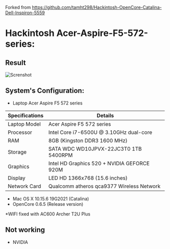 Forked from https://github.com/tamht298/Hackintosh-OpenCore-Catalina-Dell-Inspiron-5559

# Hackintosh Acer-Aspire-F5-572-series:
## Result
![Screnshot](https://i.imgur.com/VELTLy5.png)
## System's Configuration:
* Laptop Acer Aspire F5 572 series

| Specifications | Details                                                         |
| -------------- | --------------------------------------------------------------- |
| Laptop Model   | Acer Aspire F5 572 series                                       |
| Processor      | Intel Core i7-6500U @ 3.10GHz dual-core                         |
| RAM            | 8GB (Kingston DDR3 1600 MHz)                                    |
| Storage        | SATA WDC WD10JPVX-22JC3T0 1TB 5400RPM                           |
| Graphics       | Intel HD Graphics 520 + NVIDIA GEFORCE 920M                     |
| Display        | LED HD 1366x768 (15.6 inches)                                   |
| Network Card   | Qualcomm atheros qca9377 Wireless Network                       |

* Mac OS X 10.15.6 19G2021 (Catalina)
* OpenCore 0.6.5 (Release version)


*WIFI fixed with AC600 Archer T2U Plus

## Not working
* NVIDIA
